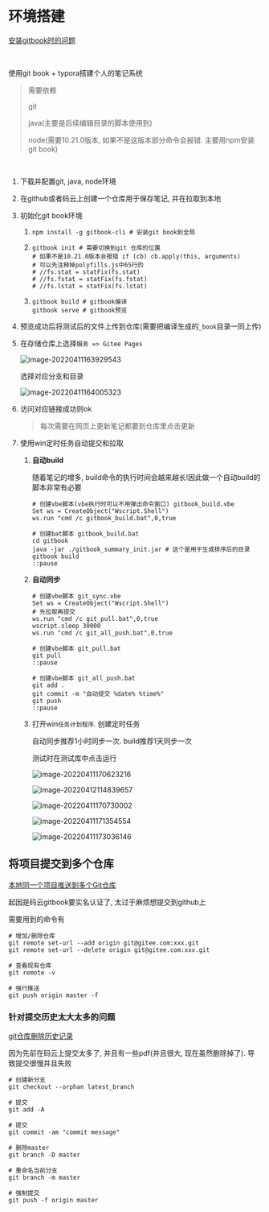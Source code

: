 # 环境搭建

[安装gitbook时的问题](https://blog.csdn.net/weixin_42349568/article/details/108414441)

​			

使用git book + typora搭建个人的笔记系统

> 需要依赖
>
> git
>
> java(主要是后续编辑目录的脚本使用到)
>
> node(需要10.21.0版本, 如果不是这版本部分命令会报错. 主要用npm安装git book)

​			

1. 下载并配置git, java, node环境

2. 在github或者码云上创建一个仓库用于保存笔记, 并在拉取到本地

3. 初始化git book环境

   1. ```shell
      npm install -g gitbook-cli # 安装git book到全局
      ```

   2. ```shell
      gitbook init # 需要切换到git 仓库的位置
      # 如果不是10.21.0版本会报错 if (cb) cb.apply(this, arguments)
      # 可以先注释掉polyfills.js中65行的
      # //fs.stat = statFix(fs.stat)
      # //fs.fstat = statFix(fs.fstat)
      # //fs.lstat = statFix(fs.lstat)
      ```

   3. ```shell
      gitbook build # gitbook编译
      gitbook serve # gitbook预览
      ```

4. 预览成功后将测试后的文件上传到仓库(需要把编译生成的`_book`目录一同上传)

5. 在存储仓库上选择`服务 => Gitee Pages`

   ![image-20220411163929543](%E7%8E%AF%E5%A2%83%E6%90%AD%E5%BB%BA.assets/image-20220411163929543.png)

   选择对应分支和目录

   ![image-20220411164005323](%E7%8E%AF%E5%A2%83%E6%90%AD%E5%BB%BA.assets/image-20220411164005323.png)

6. 访问对应链接成功则ok

   > 每次需要在网页上更新笔记都要到仓库里点击更新

7. 使用win定时任务自动提交和拉取

   1. **自动build**

      随着笔记的增多, build命令的执行时间会越来越长!因此做一个自动build的脚本非常有必要

      ```shell
      # 创建vbe脚本(vbe执行时可以不用弹出命令窗口) gitbook_build.vbe
      Set ws = CreateObject("Wscript.Shell")
      ws.run "cmd /c gitbook_build.bat",0,true
      ```

      ```shell
      # 创建bat脚本 gitbook_build.bat
      cd gitbook
      java -jar ./gitbook_summary_init.jar # 这个是用于生成排序后的目录
      gitbook build
      ::pause
      ```

   2. **自动同步**

      ```shell
      # 创建vbe脚本 git_sync.vbe
      Set ws = CreateObject("Wscript.Shell")
      # 先拉取再提交
      ws.run "cmd /c git_pull.bat",0,true
      wscript.sleep 30000 
      ws.run "cmd /c git_all_push.bat",0,true
      ```

      ```shell
      # 创建vbe脚本 git_pull.bat
      git pull
      ::pause
      ```

      ```shell
      # 创建vbe脚本 git_all_push.bat
      git add .
      git commit -m "自动提交 %date% %time%" 
      git push
      ::pause
      ```

   3. 打开win`任务计划程序`. 创建定时任务

      自动同步推荐1小时同步一次. build推荐1天同步一次

      测试时在测试库中点击运行

      ![image-20220411170623216](%E7%8E%AF%E5%A2%83%E6%90%AD%E5%BB%BA.assets/image-20220411170623216.png)

      ![image-20220412114839657](%E7%8E%AF%E5%A2%83%E6%90%AD%E5%BB%BA.assets/image-20220412114839657.png)

      ![image-20220411170730002](%E7%8E%AF%E5%A2%83%E6%90%AD%E5%BB%BA.assets/image-20220411170730002.png)

      ![image-20220411171354554](%E7%8E%AF%E5%A2%83%E6%90%AD%E5%BB%BA.assets/image-20220411171354554.png)
      
      ![image-20220411173036146](%E7%8E%AF%E5%A2%83%E6%90%AD%E5%BB%BA.assets/image-20220411173036146.png)





## 将项目提交到多个仓库

[本地同一个项目推送到多个Git仓库](https://www.yj521.com/article/205.html) 

起因是码云gitbook要实名认证了, 太过于麻烦想提交到github上

需要用到的命令有

```shell
# 增加/删除仓库
git remote set-url --add origin git@gitee.com:xxx.git
git remote set-url --delete origin git@gitee.com:xxx.git 

# 查看现有仓库
git remote -v

# 强行推送
git push origin master -f 
```



### 针对提交历史太大太多的问题

[git仓库删除历史记录](https://blog.csdn.net/rick_zyl/article/details/120016772)

因为先前在码云上提交太多了, 并且有一些pdf(并且很大, 现在虽然删除掉了). 导致提交很慢并且失败

```shell
# 创建新分支
git checkout --orphan latest_branch

# 提交
git add -A

# 提交
git commit -am "commit message"

# 删除master
git branch -D master

# 重命名当前分支
git branch -m master   

# 强制提交
git push -f origin master
```

